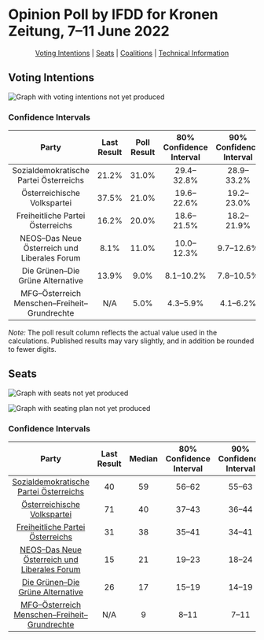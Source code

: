 # Opinion Poll by IFDD for Kronen Zeitung, 7–11 June 2022

<p align="center"><a href="#voting-intentions">Voting Intentions</a> | <a href="#seats">Seats</a> | <a href="#coalitions">Coalitions</a> | <a href="#technical-information">Technical Information</a></p>

## Voting Intentions

![Graph with voting intentions not yet produced](2022-06-11-IFDD.png "Voting Intentions")

### Confidence Intervals

| Party | Last Result | Poll Result | 80% Confidence Interval | 90% Confidence Interval | 95% Confidence Interval | 99% Confidence Interval |
|:-----:|:-----------:|:-----------:|:-----------------------:|:-----------------------:|:-----------------------:|:-----------------------:|
| Sozialdemokratische Partei Österreichs | 21.2% | 31.0% | 29.4–32.8% |28.9–33.2% |28.5–33.7% |27.8–34.5% |
| Österreichische Volkspartei | 37.5% | 21.0% | 19.6–22.6% |19.2–23.0% |18.9–23.4% |18.2–24.1% |
| Freiheitliche Partei Österreichs | 16.2% | 20.0% | 18.6–21.5% |18.2–21.9% |17.9–22.3% |17.2–23.1% |
| NEOS–Das Neue Österreich und Liberales Forum | 8.1% | 11.0% | 10.0–12.3% |9.7–12.6% |9.4–12.9% |8.9–13.5% |
| Die Grünen–Die Grüne Alternative | 13.9% | 9.0% | 8.1–10.2% |7.8–10.5% |7.6–10.8% |7.1–11.3% |
| MFG–Österreich Menschen–Freiheit–Grundrechte | N/A | 5.0% | 4.3–5.9% |4.1–6.2% |3.9–6.4% |3.6–6.9% |

*Note:* The poll result column reflects the actual value used in the calculations. Published results may vary slightly, and in addition be rounded to fewer digits.

## Seats

![Graph with seats not yet produced](2022-06-11-IFDD-seats.png "Seats")

![Graph with seating plan not yet produced](2022-06-11-IFDD-seating-plan.png "Seating Plan")

### Confidence Intervals

| Party | Last Result | Median | 80% Confidence Interval | 90% Confidence Interval | 95% Confidence Interval | 99% Confidence Interval |
|:-----:|:-----------:|:------:|:-----------------------:|:-----------------------:|:-----------------------:|:-----------------------:|
| <a href="#sozialdemokratische-partei-österreichs">Sozialdemokratische Partei Österreichs</a> | 40 | 59 | 56–62 |55–63 |54–64 |52–66 |
| <a href="#österreichische-volkspartei">Österreichische Volkspartei</a> | 71 | 40 | 37–43 |36–44 |36–44 |34–46 |
| <a href="#freiheitliche-partei-österreichs">Freiheitliche Partei Österreichs</a> | 31 | 38 | 35–41 |34–41 |34–42 |32–44 |
| <a href="#neos–das-neue-österreich-und-liberales-forum">NEOS–Das Neue Österreich und Liberales Forum</a> | 15 | 21 | 19–23 |18–24 |17–24 |17–25 |
| <a href="#die-grünen–die-grüne-alternative">Die Grünen–Die Grüne Alternative</a> | 26 | 17 | 15–19 |14–19 |14–20 |13–21 |
| <a href="#mfg–österreich-menschen–freiheit–grundrechte">MFG–Österreich Menschen–Freiheit–Grundrechte</a> | N/A | 9 | 8–11 |7–11 |0–12 |0–13 |

